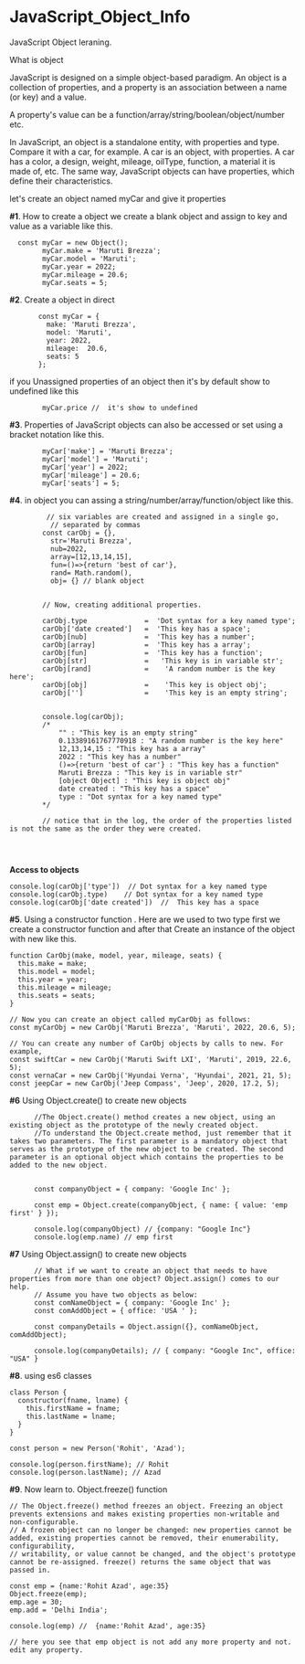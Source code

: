 # JavaScript_Object_Info
JavaScript Object leraning. 

What is object 

  JavaScript is designed on a simple object-based paradigm. An object is a collection of properties, and a property is an association between a name (or key) and a value.
  
  A property's value can be a function/array/string/boolean/object/number etc.
  
  In JavaScript, an object is a standalone entity, with properties and type. Compare it with a car, for example. A car is an object, with properties. A car has a color, a design, weight, mileage, oilType, function, a material it is made of, etc. The same way, JavaScript objects can have properties, which define their characteristics.
  
  let's create an object named myCar and give it properties
  
  **#1**. How to create a object we create a blank object and assign to key and value as a variable like this.
```
  const myCar = new Object();
        myCar.make = 'Maruti Brezza';
        myCar.model = 'Maruti';
        myCar.year = 2022;
        myCar.mileage = 20.6;
        myCar.seats = 5;
```

  **#2**. Create a object in direct 
 ```
        const myCar = {
          make: 'Maruti Brezza',
          model: 'Maruti',
          year: 2022,
          mileage:  20.6,
          seats: 5
        };
```

if you Unassigned properties of an object then it's by default show to  undefined  like this 
 
```
        myCar.price //  it's show to undefined
```

**#3**. Properties of JavaScript objects can also be accessed or set using a bracket notation like this.
      
      
```
        myCar['make'] = 'Maruti Brezza';
        myCar['model'] = 'Maruti';
        myCar['year'] = 2022;
        myCar['mileage'] = 20.6;
        myCar['seats'] = 5;
```
   
**#4**. in object you can assing a string/number/array/function/object like this.
      
      
      
```
         // six variables are created and assigned in a single go,
          // separated by commas
        const carObj = {},
          str='Maruti Brezza',
          nub=2022,
          array=[12,13,14,15],
          fun=()=>{return 'best of car'},
          rand= Math.random(),
          obj= {} // blank object
        
        
        // Now, creating additional properties.
        
        carObj.type              =  'Dot syntax for a key named type';
        carObj['date created']   =  'This key has a space';
        carObj[nub]              =  'This key has a number';
        carObj[array]            =  'This key has a array';
        carObj[fun]              =  'This key has a function';
        carObj[str]              =   'This key is in variable str';
        carObj[rand]             =    'A random number is the key here';
        carObj[obj]              =    'This key is object obj';
        carObj['']               =    'This key is an empty string';
        
        
        console.log(carObj);
        /*
            "" : "This key is an empty string" 
            0.13389161767770918 : "A random number is the key here" 
            12,13,14,15 : "This key has a array" 
            2022 : "This key has a number" 
            ()=>{return 'best of car'} : "This key has a function" 
            Maruti Brezza : "This key is in variable str" 
            [object Object] : "This key is object obj" 
            date created : "This key has a space" 
            type : "Dot syntax for a key named type"
        */
        
        // notice that in the log, the order of the properties listed is not the same as the order they were created.
        
        
        
 ```
   
   **Access to objects**
```
console.log(carObj['type'])  // Dot syntax for a key named type
console.log(carObj.type)    // Dot syntax for a key named type
console.log(carObj['date created'])  //  This key has a space
```
   
**#5**. Using a constructor function . Here are we used to two type first we create a constructor function and after that Create an instance of the object with new   like this.

```
function CarObj(make, model, year, mileage, seats) {
  this.make = make;
  this.model = model;
  this.year = year;
  this.mileage = mileage;
  this.seats = seats;
}

// Now you can create an object called myCarObj as follows:
const myCarObj = new CarObj('Maruti Brezza', 'Maruti', 2022, 20.6, 5);

// You can create any number of CarObj objects by calls to new. For example,
const swiftCar = new CarObj('Maruti Swift LXI', 'Maruti', 2019, 22.6, 5);
const vernaCar = new CarObj('Hyundai Verna', 'Hyundai', 2021, 21, 5);
const jeepCar = new CarObj('Jeep Compass', 'Jeep', 2020, 17.2, 5);

```


**#6** Using Object.create() to create new objects

```
      //The Object.create() method creates a new object, using an existing object as the prototype of the newly created object.
      //To understand the Object.create method, just remember that it takes two parameters. The first parameter is a mandatory object that serves as the prototype of the new object to be created. The second parameter is an optional object which contains the properties to be added to the new object.


      const companyObject = { company: 'Google Inc' };

      const emp = Object.create(companyObject, { name: { value: 'emp first' } });

      console.log(companyObject) // {company: "Google Inc"}
      console.log(emp.name) // emp first
```

**#7** Using Object.assign() to create new objects

```
      // What if we want to create an object that needs to have properties from more than one object? Object.assign() comes to our help.
      // Assume you have two objects as below:
      const comNameObject = { company: 'Google Inc' };
      const comAddObject = { office: 'USA ' };
      
      const companyDetails = Object.assign({}, comNameObject, comAddObject);
      
      console.log(companyDetails); // { company: "Google Inc", office: "USA" }
```

**#8**. using es6 classes

```
class Person {
  constructor(fname, lname) {
    this.firstName = fname;
    this.lastName = lname;
  }
}

const person = new Person('Rohit', 'Azad');

console.log(person.firstName); // Rohit
console.log(person.lastName); // Azad
```

**#9**. Now learn to. Object.freeze() function 
```
// The Object.freeze() method freezes an object. Freezing an object prevents extensions and makes existing properties non-writable and non-configurable.
// A frozen object can no longer be changed: new properties cannot be added, existing properties cannot be removed, their enumerability, configurability,
// writability, or value cannot be changed, and the object's prototype cannot be re-assigned. freeze() returns the same object that was passed in.

const emp = {name:'Rohit Azad', age:35}
Object.freeze(emp);
emp.age = 30;
emp.add = 'Delhi India';

console.log(emp) //  {name:'Rohit Azad', age:35}

// here you see that emp object is not add any more property and not. edit any property.

```





